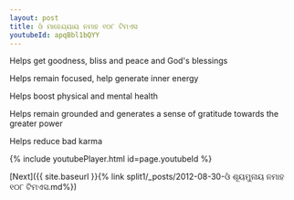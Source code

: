 ```yaml
---
layout: post
title: ଓଁ ମାହେଯ୍ୟାୟ ନମାହ ୧୦୮ ଟିମଏସ
youtubeId: apqBbl1bQYY
---
```

 
 
Helps get goodness, bliss and peace and God's blessings
 
Helps remain focused, help generate inner energy 
 
Helps boost physical and mental health 
 
Helps remain grounded and generates a sense of gratitude towards the greater power 
 
Helps reduce bad karma
 
 
 
 


{% include youtubePlayer.html id=page.youtubeId %}
 
[Next]({{ site.baseurl }}{% link  split1/_posts/2012-08-30-ଓଁ ଶୂୟମୁନାୟ ନମାହ ୧୦୮ ଟିମଏସ.md%})
 
